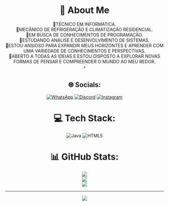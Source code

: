 
<div align="center">
  
# 💫 About Me


🔭TÉCNICO EM INFORMATICA.<br>🔭MECÂNICO DE REFRIGERAÇÃO E CLIMATIZAÇÃO RESIDENCIAL.<br>🤝EM BUSCA DE CONHECIMENTOS DE PROGRAMAÇÃO.<br>🌱ESTUDANDO ANALISE E DESENVOLVIMENTO DE SISTEMAS.<br>💬ESTOU ANSIOSO PARA EXPANDIR MEUS HORIZONTES E APRENDER COM UMA VARIEDADE DE CONHECIMENTOS E PERSPECTIVAS.<br>💬ABERTO A TODAS AS IDEIAS E ESTOU DISPOSTO A EXPLORAR NOVAS FORMAS DE PENSAR E COMPREENDER O MUNDO AO MEU REDOR.<br>⚡
<div align="center"> 

## 🌐 Socials:
  [![WhatsApp](https://img.shields.io/badge/WhatsApp-25D366?logo=whatsapp&logoColor=white)](https://wa.me/5547999257301)
[![Discord](https://img.shields.io/badge/Discord-%237289DA.svg?logo=discord&logoColor=white)](https://discord.gg/47éoDDD#6972) [![Instagram](https://img.shields.io/badge/Instagram-%23E4405F.svg?logo=Instagram&logoColor=white)](https://instagram.com/lhenrique47)<div align="center">  

# 💻 Tech Stack:
![Java](https://img.shields.io/badge/java-%23ED8B00.svg?style=for-the-badge&logo=java&logoColor=white) ![HTML5](https://img.shields.io/badge/html5-%23E34F26.svg?style=for-the-badge&logo=html5&logoColor=white)<div align="center"> 
# 📊 GitHub Stats:
![](https://github-readme-stats.vercel.app/api?username=L-Henrique&theme=midnight-purple&hide_border=false&include_all_commits=true&count_private=true)<br/>
![](https://github-readme-streak-stats.herokuapp.com/?user=L-Henrique&theme=midnight-purple&hide_border=false)<br/>
![](https://github-readme-stats.vercel.app/api/top-langs/?username=L-Henrique&theme=midnight-purple&hide_border=false&include_all_commits=true&count_private=true&layout=compact)

---
[![](https://visitcount.itsvg.in/api?id=L-Henrique&icon=0&color=0)](https://visitcount.itsvg.in)
